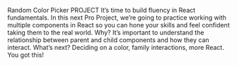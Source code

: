 Random Color Picker
PROJECT
It’s time to build fluency in React fundamentals. In this next Pro Project, 
we’re going to practice working with multiple components 
in React so you can hone your skills and feel confident taking them to the real world. 
Why? It’s important to understand the relationship between parent and child components 
and how they can interact. What’s next? Deciding on a color, family interactions, more React. 
You got this!
